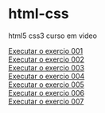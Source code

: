 # html-css
 html5 css3 curso em video

 <a href="https://adalberto-martins.github.io/html-css/exercicios/ex001/index.html">Executar o exercio 001</a><br>
 <a href="https://adalberto-martins.github.io/html-css/exercicios/ex002/index.html">Executar o exercio 002</a><br>
 <a href="https://adalberto-martins.github.io/html-css/exercicios/ex003/index.html">Executar o exercio 003</a><br>
 <a href="https://adalberto-martins.github.io/html-css/exercicios/ex004/index.html">Executar o exercio 004</a><br>
 <a href="#">Executar o exercio 005</a><br>
 <a href="https://adalberto-martins.github.io/html-css/exercicios/ex006/index.html">Executar o exercio 006</a><br>
 <a href="https://adalberto-martins.github.io/html-css/exercicios/ex007/html5.html">Executar o exercio 007</a><br>
 

